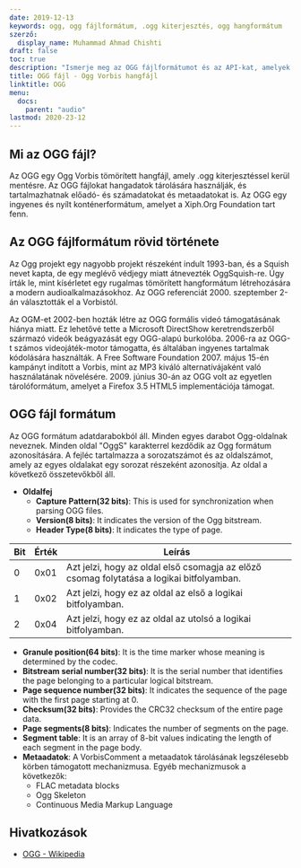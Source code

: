 ```yaml
---
date: 2019-12-13
keywords: ogg, ogg fájlformátum, .ogg kiterjesztés, ogg hangformátum
szerző:
  display_name: Muhammad Ahmad Chishti
draft: false
toc: true
description: "Ismerje meg az OGG fájlformátumot és az API-kat, amelyek OGG fájlokat hozhatnak létre és nyithatnak meg."
title: OGG fájl - Ogg Vorbis hangfájl
linktitle: OGG
menu:
  docs:
    parent: "audio"
lastmod: 2020-23-12
---
```


## Mi az OGG fájl?

Az OGG egy Ogg Vorbis tömörített hangfájl, amely .ogg kiterjesztéssel kerül mentésre. Az OGG fájlokat hangadatok tárolására használják, és tartalmazhatnak előadó- és számadatokat és metaadatokat is. Az OGG egy ingyenes és nyílt konténerformátum, amelyet a Xiph.Org Foundation tart fenn.

## Az OGG fájlformátum rövid története

Az Ogg projekt egy nagyobb projekt részeként indult 1993-ban, és a Squish nevet kapta, de egy meglévő védjegy miatt átnevezték OggSquish-re. Úgy írták le, mint kísérletet egy rugalmas tömörített hangformátum létrehozására a modern audioalkalmazásokhoz. Az OGG referenciát 2000. szeptember 2-án választották el a Vorbistól.

Az OGM-et 2002-ben hozták létre az OGG formális videó támogatásának hiánya miatt. Ez lehetővé tette a Microsoft DirectShow keretrendszerből származó videók beágyazását egy OGG-alapú burkolóba. 2006-ra az OGG-t számos videojáték-motor támogatta, és általában ingyenes tartalmak kódolására használták. A Free Software Foundation 2007. május 15-én kampányt indított a Vorbis, mint az MP3 kiváló alternatívájaként való használatának növelésére. 2009. június 30-án az OGG volt az egyetlen tárolóformátum, amelyet a Firefox 3.5 HTML5 implementációja támogat.

## OGG fájl formátum

Az OGG formátum adatdarabokból áll. Minden egyes darabot Ogg-oldalnak neveznek. Minden oldal "OggS" karakterrel kezdődik az Ogg formátum azonosítására. A fejléc tartalmazza a sorozatszámot és az oldalszámot, amely az egyes oldalakat egy sorozat részeként azonosítja. Az oldal a következő összetevőkből áll.

- **Oldalfej**
  - **Capture Pattern(32 bits)**: This is used for synchronization when parsing OGG files.
  - **Version(8 bits)**: It indicates the version of the Ogg bitstream.
  - **Header Type(8 bits)**: It indicates the type of page.

| Bit | Érték | Leírás |
| --- | --- | --- |
| 0 | 0x01 | Azt jelzi, hogy az oldal első csomagja az előző csomag folytatása a logikai bitfolyamban. |
| 1 | 0x02 | Azt jelzi, hogy ez az oldal az első a logikai bitfolyamban. |
| 2 | 0x04 | Azt jelzi, hogy ez az oldal az utolsó a logikai bitfolyamban. |

  - **Granule position(64 bits)**: It is the time marker whose meaning is determined by the codec.
  - **Bitstream serial number(32 bits)**: It is the serial number that identifies the page belonging to a particular logical bitstream.
  - **Page sequence number(32 bits)**: It indicates the sequence of the page with the first page starting at 0.
  - **Checksum(32 bits)**: Provides the CRC32 checksum of the entire page data.
  - **Page segments(8 bits)**: Indicates the number of segments on the page.
  - **Segment table**: It is an array of 8-bit values indicating the length of each segment in the page body.
- **Metaadatok**: A VorbisComment a metaadatok tárolásának legszélesebb körben támogatott mechanizmusa. Egyéb mechanizmusok a következők:
  - FLAC metadata blocks
  - Ogg Skeleton
  - Continuous Media Markup Language

## Hivatkozások ##

- [OGG - Wikipedia](https://en.wikipedia.org/wiki/Ogg)

